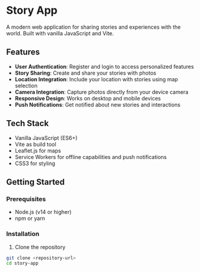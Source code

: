 # Story App

A modern web application for sharing stories and experiences with the world. Built with vanilla JavaScript and Vite.

## Features

- **User Authentication**: Register and login to access personalized features
- **Story Sharing**: Create and share your stories with photos
- **Location Integration**: Include your location with stories using map selection
- **Camera Integration**: Capture photos directly from your device camera
- **Responsive Design**: Works on desktop and mobile devices
- **Push Notifications**: Get notified about new stories and interactions

## Tech Stack

- Vanilla JavaScript (ES6+)
- Vite as build tool
- Leaflet.js for maps
- Service Workers for offline capabilities and push notifications
- CSS3 for styling

## Getting Started

### Prerequisites

- Node.js (v14 or higher)
- npm or yarn

### Installation

1. Clone the repository
```bash
git clone <repository-url>
cd story-app